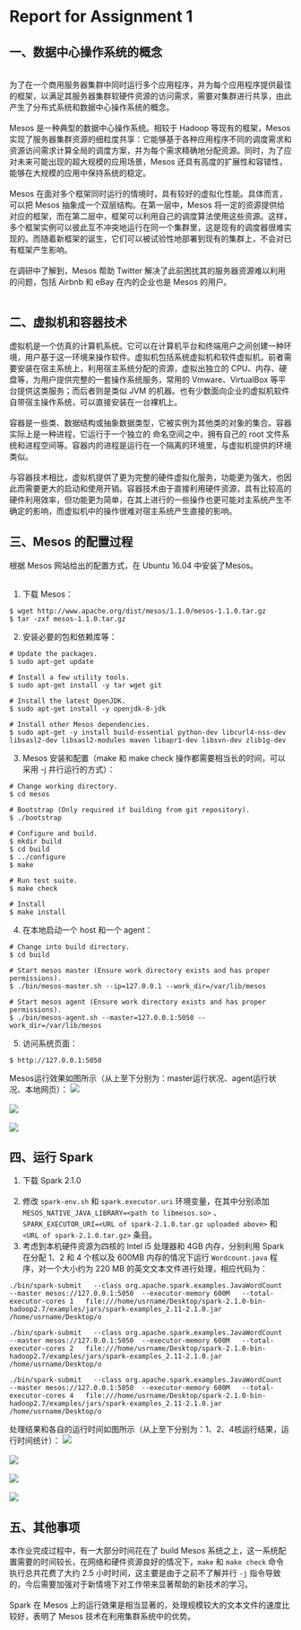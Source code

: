 Report for Assignment 1
=
一、数据中心操作系统的概念
---
<br>
为了在一个商用服务器集群中同时运行多个应用程序，并为每个应用程序提供最佳的框架，以满足其服务器集群软硬件资源的访问需求，需要对集群进行共享，由此产生了分布式系统和数据中心操作系统的概念。
<br><br>
Mesos 是一种典型的数据中心操作系统。相较于 Hadoop 等现有的框架，Mesos 实现了服务器集群资源的细粒度共享：它能够基于各种应用程序不同的调度需求和资源访问需求计算全局的调度方案，并为每个需求精确地分配资源。同时，为了应对未来可能出现的超大规模的应用场景，Mesos 还具有高度的扩展性和容错性，能够在大规模的应用中保持系统的稳定。
<br><br>
Mesos 在面对多个框架同时运行的情境时，具有较好的虚拟化性能。具体而言，可以把 Mesos 抽象成一个双层结构。在第一层中，Mesos 将一定的资源提供给对应的框架，而在第二层中，框架可以利用自己的调度算法使用这些资源。这样，多个框架实例可以彼此互不冲突地运行在同一个集群里，这是现有的调度器很难实现的。而随着新框架的诞生，它们可以被试验性地部署到现有的集群上，不会对已有框架产生影响。
<br><br>
在调研中了解到，Mesos 帮助 Twitter 解决了此前困扰其的服务器资源难以利用的问题，包括 Airbnb 和 eBay 在内的企业也是 Mesos 的用户。
<br><br>

## 二、虚拟机和容器技术
虚拟机是一个仿真的计算机系统。它可以在计算机平台和终端用户之间创建一种环境，用户基于这一环境来操作软件。虚拟机包括系统虚拟机和软件虚拟机，前者需要安装在宿主系统上，利用宿主系统分配的资源，虚拟出独立的 CPU、内存、硬盘等，为用户提供完整的一套操作系统服务，常用的 Vmware、VirtualBox 等平台提供这类服务；而后者则是类似 JVM 的机器。也有少数面向企业的虚拟机软件自带宿主操作系统，可以直接安装在一台裸机上。
<br><br>
容器是一些类、数据结构或抽象数据类型，它被实例为其他类的对象的集合。容器实际上是一种进程，它运行于一个独立的 命名空间之中，拥有自己的 root 文件系统和进程空间等。容器内的进程是运行在一个隔离的环境里，与虚拟机提供的环境类似。
<br><br>
与容器技术相比，虚拟机提供了更为完整的硬件虚拟化服务，功能更为强大，也因此而需要更大的启动和使用开销。容器技术由于直接利用硬件资源，具有比较高的硬件利用效率，但功能更为简单，在其上进行的一些操作也更可能对主系统产生不确定的影响，而虚拟机中的操作很难对宿主系统产生直接的影响。
<br>
## 三、Mesos 的配置过程
根据 Mesos 网站给出的配置方式，在 Ubuntu 16.04 中安装了Mesos。
<br><br>
1. 下载 Mesos：
```
$ wget http://www.apache.org/dist/mesos/1.1.0/mesos-1.1.0.tar.gz
$ tar -zxf mesos-1.1.0.tar.gz
```
2. 安装必要的包和依赖库等：
```
# Update the packages.
$ sudo apt-get update

# Install a few utility tools.
$ sudo apt-get install -y tar wget git

# Install the latest OpenJDK.
$ sudo apt-get install -y openjdk-8-jdk

# Install other Mesos dependencies.
$ sudo apt-get -y install build-essential python-dev libcurl4-nss-dev libsasl2-dev libsasl2-modules maven libapr1-dev libsvn-dev zlib1g-dev
```
3. Mesos 安装和配置（make 和 make check 操作都需要相当长的时间，可以采用 -j 并行运行的方式）：
```
# Change working directory.
$ cd mesos

# Bootstrap (Only required if building from git repository).
$ ./bootstrap

# Configure and build.
$ mkdir build
$ cd build
$ ../configure
$ make

# Run test suite.
$ make check

# Install
$ make install
```
4. 在本地启动一个 host 和一个 agent：
```
# Change into build directory.
$ cd build

# Start mesos master (Ensure work directory exists and has proper permissions).
$ ./bin/mesos-master.sh --ip=127.0.0.1 --work_dir=/var/lib/mesos

# Start mesos agent (Ensure work directory exists and has proper permissions).
$ ./bin/mesos-agent.sh --master=127.0.0.1:5050 --work_dir=/var/lib/mesos
```
5. 访问系统页面：
```
$ http://127.0.0.1:5050
```
Mesos运行效果如图所示（从上至下分别为：master运行状况、agent运行状况、本地网页）：
![](https://github.com/DJAKN/Lab-of-microcomputer-experiment/blob/master/master.jpg)
<br><br>
![](https://github.com/DJAKN/Lab-of-microcomputer-experiment/blob/master/agent.jpg)
<br><br>
![](https://github.com/DJAKN/Lab-of-microcomputer-experiment/blob/master/webpage.jpg)
<br>
## 四、运行 Spark
1. 下载 Spark 2.1.0
<br><br>
2. 修改 ```spark-env.sh``` 和 ```spark.executor.uri``` 环境变量，在其中分别添加 ```MESOS_NATIVE_JAVA_LIBRARY=<path to libmesos.so>``` 、 ```SPARK_EXECUTOR_URI=<URL of spark-2.1.0.tar.gz uploaded above>``` 和 ```<URL of spark-2.1.0.tar.gz>``` 条目。
3. 考虑到本机硬件资源为四核的 Intel i5 处理器和 4GB 内存，分别利用 Spark 在分配 1、2 和 4 个核以及 600MB 内存的情况下运行 ```Wordcount.java``` 程序，对一个大小约为 220 MB 的英文文本文件进行处理，相应代码为：
```
./bin/spark-submit   --class org.apache.spark.examples.JavaWordCount   --master mesos://127.0.0.1:5050  --executor-memory 600M   --total-executor-cores 1   file:///home/usrname/Desktop/spark-2.1.0-bin-hadoop2.7/examples/jars/spark-examples_2.11-2.1.0.jar   /home/usrname/Desktop/o

./bin/spark-submit   --class org.apache.spark.examples.JavaWordCount   --master mesos://127.0.0.1:5050  --executor-memory 600M   --total-executor-cores 2   file:///home/usrname/Desktop/spark-2.1.0-bin-hadoop2.7/examples/jars/spark-examples_2.11-2.1.0.jar   /home/usrname/Desktop/o

./bin/spark-submit   --class org.apache.spark.examples.JavaWordCount   --master mesos://127.0.0.1:5050  --executor-memory 600M   --total-executor-cores 4   file:///home/usrname/Desktop/spark-2.1.0-bin-hadoop2.7/examples/jars/spark-examples_2.11-2.1.0.jar   /home/usrname/Desktop/o
```
处理结果和各自的运行时间如图所示（从上至下分别为：1、2、4核运行结果，运行时间统计）：
![](https://github.com/DJAKN/Lab-of-microcomputer-experiment/blob/master/1.jpg)
<br><br>
![](https://github.com/DJAKN/Lab-of-microcomputer-experiment/blob/master/2.jpg)
<br><br>
![](https://github.com/DJAKN/Lab-of-microcomputer-experiment/blob/master/4.jpg)
<br><br>
![](https://github.com/DJAKN/Lab-of-microcomputer-experiment/blob/master/0.jpg)<br>
## 五、其他事项
本作业完成过程中，有一大部分时间花在了 build Mesos 系统之上，这一系统配置需要的时间较长，在网络和硬件资源良好的情况下，```make``` 和 ```make check``` 命令执行总共花费了大约 2.5 小时时间，这主要是由于之前不了解并行 ```-j``` 指令导致的，今后需要加强对于新情境下对工作带来显著帮助的新技术的学习。
<br><br>
Spark 在 Mesos 上的运行效果是相当显著的，处理规模较大的文本文件的速度比较好，表明了 Mesos 技术在利用集群系统中的优势。
